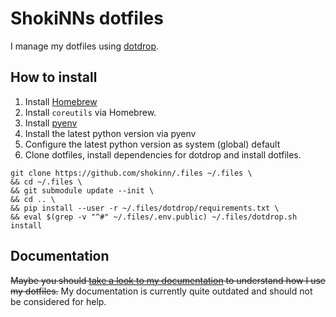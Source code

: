 # ShokiNNs dotfiles

I manage my dotfiles using [dotdrop](https://github.com/deadc0de6/dotdrop).

## How to install

1. Install [Homebrew](https://brew.sh/)
2. Install `coreutils` via Homebrew.
3. Install [pyenv](https://github.com/pyenv/pyenv)
4. Install the latest python version via pyenv
5. Configure the latest python version as system (global) default
6. Clone dotfiles, install dependencies for dotdrop and install dotfiles.  
```shell
git clone https://github.com/shokinn/.files ~/.files \
&& cd ~/.files \
&& git submodule update --init \
&& cd .. \
&& pip install --user -r ~/.files/dotdrop/requirements.txt \
&& eval $(grep -v "^#" ~/.files/.env.public) ~/.files/dotdrop.sh install
```

## Documentation

~~Maybe you should [take a look to my documentation](https://docs.pphg.tech/) to understand how I use my dotfiles.~~
My documentation is currently quite outdated and should not be considered for help.
